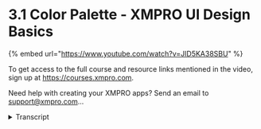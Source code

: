 # 3.1 Color Palette - XMPRO UI Design Basics
{% embed url="https://www.youtube.com/watch?v=JID5KA38SBU" %}



To get access to the full course and resource links mentioned in the video, sign up at https://courses.xmpro.com.

Need help with creating your XMPRO apps? Send an email to support@xmpro.com...
<details>
<summary>Transcript</summary>To get access to the full course and resource links mentioned in the video, sign up at https://courses.xmpro.com.

Need help with creating your XMPRO apps? Send an email to support@xmpro.com...
i want to bust some myths about creating

color palettes

you might think that you need to have an

artistic flair or an eye for design to

create a good color palette but that's

not true

there are very specific rules and

guidelines that you can learn to help

you create

great color palettes every time even if

you don't consider yourself an autistic

person

you might have noticed a change in

interface design over the last year or

two

many applications now come with a dark

and a light theme so which one's better

at the moment even the experts disagree

so according to nielsen norman

for users with normal vision light mode

actually leads to better performance

most of the time

but when we look at google's material

guidelines

they say that dark themes help to

improve visual ergonomics

by reducing eye strain adjusting

brightness to current lighting

conditions

and facilitating screen use in dark

environments

dark themes also tend to conserve

battery power because devices with oled

screens

can turn off black pixels on the right

you'll see an example of both light

and dark themes for the xmpro mobile app

so how do you actually create a color

palette

i'm going to take you through two

examples one for a light theme

and one for a dark theme first you want

to start off with a primary color

this color can be your brand color or

any particular color that you would like

to include across the interface

one way that you can use this color is

to include it as an accent

to emphasize elements like buttons and

links

now let's look at semantic colors these

colors are used to show

warnings errors success messages and

more information

typically you have green red yellow and

blue

but this can be anything you want just

remember that green

is typically associated with success red

with an

arrow yellow with a warning and blue

with more information

but this can really vary based on your

preferences

then we have neutrals i recommend having

at least

three options to work with for

backgrounds borders and text

finally we have data visualization

colors these represent data in various

formats

we've actually done an entire video

dedicated to just this topic coming up

in the next module

what you'll notice here is that the

colors we've chosen are what is called

visually equidistant from one another

this means

that they are easy for you to

distinguish between the various colors

another thing to note is that the colors

for the light palette can actually be

quite saturated

there aren't a whole lot of constraints

around saturation

on a light theme but that's very

different when you create a dark theme

now let's take a look at a dark color

palette

similar to the light theme you'll choose

a primary color

semantic colors neutrals and data

visualization colors

and as i mentioned if i flick between

the light and dark palettes

you'll see that the dark palette is a

lot less saturated

according to google's material

guidelines using

highly saturated colors on a dark

background can actually create

optical vibrations that make it

difficult for users to read

one important thing that i haven't

mentioned yet is that it's really

important

to consider accessibility when choosing

a color palette

a good ui design is accessible to as

many people as possible

and this includes low vision users

one way to help improve readability for

users with vision restrictions

is to use a contrast ratio as

recommended by the web content

accessibility guidelines

so in this example on the right you'll

see the top card is much harder to read

than the one beneath it

the typeface font size and font color

are exactly the same

the only difference is the contrast

between the background and foreground

colors

so what are the contrast ratio

guidelines

while for normal text which is around 18

pixels in size

the guidelines recommend a contrast

ratio of at least 4.5 to 1.

for larger graphics and other interface

components like icons

you need a contrast ratio of at least

three to one

this is especially important for dark

themes

now let's look at how we can improve

usability

for color blind users

an important thing to do is to not rely

on color alone when showing important

messages like alerts or warnings

it's best practice to combine the use of

a color with an

icon as you can see in the mailchimp

example on the top right of the screen

where possible avoid using either red

green or blue purple color combinations

this is quite difficult when you want to

show green messages for success and read

for warnings

but if you do decide to use those colors

it is important to add

icons to those messages to help

colorblind users understand what they

mean

another way that you can help these

users with data visualizations

is to use patterns and textures in your

charts versus just

solid colors this will help them

differentiate the various series in your

data

now let's take a look at what charts

look like to colorblind users

there are many types of color blindness

and this is just one example

but as you can see the blue and purple

become pretty much the same color in the

color blind version on the right

this was actually done using a color

blindness simulator that i've shared in

the resources below

and i'll take you through in a second

before we look at all the helpful color

padded resources i've gathered for you

there are a few important considerations

when it comes to creating

dark uis firstly you want to use a dark

gray

rather than black as the primary

background color for your dark ui

the background should also be dark

enough to display white text

which means that it needs a good enough

contrast ratio

ideally 4.5 to 1. you also need to add

ample white space or negative space in

this case

between elements to give the design some

breathing room

and as i mentioned earlier you want to

avoid using highly saturated colors

because they can cause optical

vibrations and you need to be careful of

over using your accent colors on a dark

theme

now let's look at a few tools that you

can use to help you generate color

palettes

even if you're not a designer the first

one is called

palex it's an automatic ui color palette

generator

and what's great about this is you can

add a base color

so let's say we have teal as our base

color

we can update it and it'll give us a

full spectrum color palette with various

shades

this gives you a whole lot of options to

work with

the next tool is called eva deep

learning color generator

so let's say i choose the same teal as

my primary color

this will give me semantic colors based

on the primary color that i used

i can even choose between a light or a

dark theme

this is a really great free tool if

you're looking for semantic colors that

fit your primary color

then we have the material design color

tool from google

let's use that same teal again and then

choose a secondary color

google will generate light and dark

shades for each of them

you can also export your palette and see

whether the colors adhere to

accessibility standards

then we have the color blindness

simulator that i mentioned before

so if you don't have a color vision

deficiency it can be very difficult to

imagine what it's like for someone who

does

what you can do here is take a

screenshot of your color palette

and upload it to this area over here you

can then choose from different types of

color deficiencies

and this will show you whether it's

still accessible for users

then we have a handy tool called the

color contrast checker

at adasitecompliance.com you enter a

color into the foreground

and another into the background and it

will show you whether this actually

passes the 4.5 to 1 or 3 to 1

recommendation ratios

so what do you do when the colors you

have don't actually meet the

requirements

well then you can use this last two on

the list which is called the accessible

color generator by learn ui.design

enter the closest variation of the color

you want to use

and the color you want it to contrast

against this will give you a compliant

color combination

by generating the closest variation to

the colors that you've given

now in the next video i'm going to teach

you the basics of typography
</details>